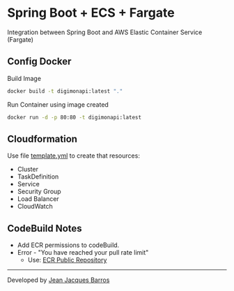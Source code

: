 # Spring Boot + ECS + Fargate

Integration between Spring Boot and AWS Elastic Container Service (Fargate)

## Config Docker

Build Image

``` bash
docker build -t digimonapi:latest "."
```

Run Container using image created

``` bash
docker run -d -p 80:80 -t digimonapi:latest
```

## Cloudformation

Use file [template.yml](template.yml) to create that resources:

- Cluster
- TaskDefinition
- Service
- Security Group
- Load Balancer
- CloudWatch

## CodeBuild Notes

- Add ECR permissions to codeBuild.
- Error - "You have reached your pull rate limit"
  - Use: [ECR Public Repository](https://gallery.ecr.aws/socar/adoptopenjdk/openjdk11)

---
Developed by [Jean Jacques Barros](https://github.com/jjeanjacques10)